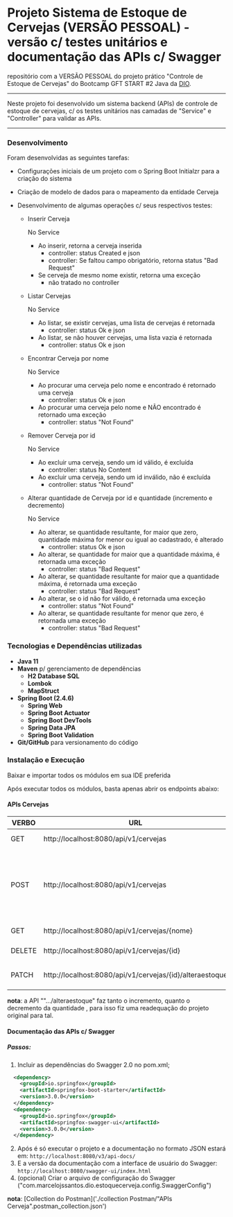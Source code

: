 # Projeto Sistema de Estoque de Cervejas (VERSÃO PESSOAL) - versão c/ testes unitários e documentação das APIs c/ Swagger

repositório com a VERSÃO PESSOAL do projeto prático "Controle de Estoque de Cervejas" do Bootcamp GFT START #2 Java da [DIO](https://digitalinnovation.one/).

--------------------

Neste projeto foi desenvolvido um sistema backend (APIs) de controle de estoque de cervejas, c/ os testes unitários nas camadas de "Service" e "Controller" para validar as APIs.

--------------------



### Desenvolvimento

Foram desenvolvidas as seguintes tarefas:

* Configurações iniciais de um projeto com o Spring Boot Initialzr para a criação do sistema

* Criação de modelo de dados para o mapeamento da entidade Cerveja

* Desenvolvimento de algumas operações c/ seus respectivos testes:
  * Inserir Cerveja

    No Service

    * Ao inserir, retorna a cerveja inserida
      * controller: status Created e json
      * controller: Se faltou campo obrigatório, retorna status "Bad Request"
    * Se cerveja de mesmo nome existir, retorna uma exceção
      * não tratado no controller

  * Listar Cervejas

    No Service

    * Ao listar, se existir cervejas, uma lista de cervejas é retornada
      * controller: status Ok e json
    * Ao listar, se não houver cervejas, uma lista vazia é retornada
      * controller: status Ok e json

  * Encontrar Cerveja por nome

    No Service

    - Ao procurar uma cerveja pelo nome e encontrado é retornado uma cerveja
      - controller: status Ok e json

    * Ao procurar uma cerveja pelo nome e NÃO encontrado é retornado uma exceção
      * controller: status "Not Found"

  * Remover Cerveja por id

    No Service

    * Ao excluir uma cerveja, sendo um id válido, é excluída
      * controller: status No Content
    * Ao excluir uma cerveja, sendo um id inválido, não é excluída
      * controller: status "Not Found"

  * Alterar quantidade de Cerveja por id e quantidade (incremento e decremento)

    No Service

    * Ao alterar, se quantidade resultante, for maior que zero, quantidade máxima for menor ou igual ao cadastrado, é alterado
      * controller: status Ok e json
    * Ao alterar, se quantidade for maior que a quantidade máxima, é retornada uma exceção
      * controller: status "Bad Request"
    * Ao alterar, se quantidade resultante for maior que a quantidade máxima, é retornada uma exceção
      * controller: status "Bad Request"
    * Ao alterar, se o id não for válido, é retornada uma exceção
      * controller: status "Not Found"
    * Ao alterar, se quantidade resultante for menor que zero, é retornada uma exceção
      * controller: status "Bad Request"

  

### Tecnologias e Dependências utilizadas

- **Java 11**
- **Maven** p/ gerenciamento de dependências
  - **H2 Database SQL**
  - **Lombok**
  - **MapStruct**
- **Spring Boot (2.4.6)**
  - **Spring Web**
  - **Spring Boot Actuator**
  - **Spring Boot DevTools**
  - **Spring Data JPA**
  - **Spring Boot Validation**
- **Git/GitHub** para versionamento do código



### Instalação e Execução

Baixar e importar todos os módulos em sua IDE preferida

Após executar todos os módulos, basta apenas abrir os endpoints abaixo:

#### APIs Cervejas

| VERBO  | URL                                                      | CORPO                                                        |
| ------ | -------------------------------------------------------- | ------------------------------------------------------------ |
| GET    | http://localhost:8080/api/v1/cervejas                    | NÃO É NECESSÁRIO                                             |
| POST   | http://localhost:8080/api/v1/cervejas                    | {<br/>    "nome":"Brahma 1",<br/>    "marca":"Brahma",<br/>    "quantMax":100,<br/>    "quantidade":50,<br/>    "tipo": "LAGER"<br/>} |
| GET    | http://localhost:8080/api/v1/cervejas/{nome}             | NÃO É NECESSÁRIO                                             |
| DELETE | http://localhost:8080/api/v1/cervejas/{id}               | NÃO É NECESSÁRIO                                             |
| PATCH  | http://localhost:8080/api/v1/cervejas/{id}/alteraestoque | {<br/>    "quantidade":-10<br/>}                             |

**nota**: a API "".../alteraestoque" faz tanto o incremento, quanto o decremento da quantidade , para isso fiz uma readequação do projeto original para tal.

#### Documentação das APIs c/ Swagger

##### Passos:
1) Incluir as dependências do Swagger 2.0 no pom.xml;
  ````xml
    <dependency>
      <groupId>io.springfox</groupId>
      <artifactId>springfox-boot-starter</artifactId>
      <version>3.0.0</version>
    </dependency>
    <dependency>
      <groupId>io.springfox</groupId>
      <artifactId>springfox-swagger-ui</artifactId>
      <version>3.0.0</version>
    </dependency>
  ````
2) Após é só executar o projeto e a documentação no formato JSON estará em:
  ````http://localhost:8080/v3/api-docs/````
3) E a versão da documentação com a interface de usuário do Swagger:
  ````http://localhost:8080/swagger-ui/index.html````
4) (opcional) Criar o arquivo de configuração do Swagger ("com.marcelojssantos.dio.estoquecerveja.config.SwaggerConfig")

**nota**: [Collection do Postman]('./collection Postman/"APIs Cerveja".postman_collection.json')
